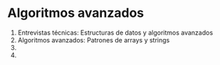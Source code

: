 <h1>Algoritmos avanzados</h1>
<ol>
  <li>Entrevistas técnicas: Estructuras de datos y algoritmos avanzados</li>
  <li>Algoritmos avanzados: Patrones de arrays y strings</li>
  <li></li>
  <li></li>
</ol>
